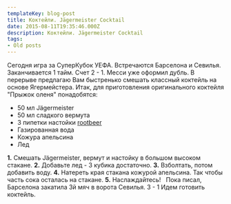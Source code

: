 ```yaml
---
templateKey: blog-post
title: Коктейли. Jägermeister Cocktail
date: 2015-08-11T19:35:46.000Z
description: Коктейли. Jägermeister Cocktail
tags:
- Old posts
---
```


Сегодня игра за СуперКубок УЕФА. Встречаются Барселона и Севилья. Заканчивается 1 тайм. Счет 2 - 1. Месси уже оформил дубль. В перерыве предлагаю Вам быстренько смешать классный коктейль на основе Ягермейстера. Итак, для приготовления оригинального коктейля "Прыжок оленя" понадобятся:

*   50 мл Jägermeister
*   50 мл сладкого вермута
*   3 пипетки настойки [rootbeer](http://www.bitteredsling.com/profile/bitters/plum-rootbeer/)
*   Газированная вода
*   Кожура апельсина
*   Лед

**1.** Смешать Jägermeister, вермут и настойку в большом высоком стакане. **2.** Добавьте лед \- 3 кубика достаточно. **3.** Взболтать, потом добавить воду. **4.** Натереть края стакана кожурой апельсина. Так чтобы часть сока осталась на стакане. **5.** Наслаждайтесь!   Пока писал, Барселона закатила 3й мяч в ворота Севилья. 3 - 1 Идем готовить коктейль.